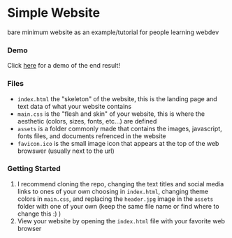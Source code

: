 # Simple Website
bare minimum website as an example/tutorial for people learning webdev

### Demo
Click [here](http://tlee753.com/simple-website) for a demo of the end result!

### Files
- `index.html` the "skeleton" of the website, this is the landing page and text data of what your website contains
- `main.css` is the "flesh and skin" of your website, this is where the aesthetic (colors, sizes, fonts, etc...) are defined
- `assets` is a folder commonly made that contains the images, javascript, fonts files, and documents refrenced in the website
- `favicon.ico` is the small image icon that appears at the top of the web browswer (usually next to the url)

### Getting Started
1) I recommend cloning the repo, changing the text titles and social media links to ones of your own choosing in `index.html`, changing theme colors in `main.css`, and replacing the `header.jpg` image in the `assets` folder with one of your own (keep the same file name or find where to change this :) )
2) View your website by opening the `index.html` file with your favorite web browser
